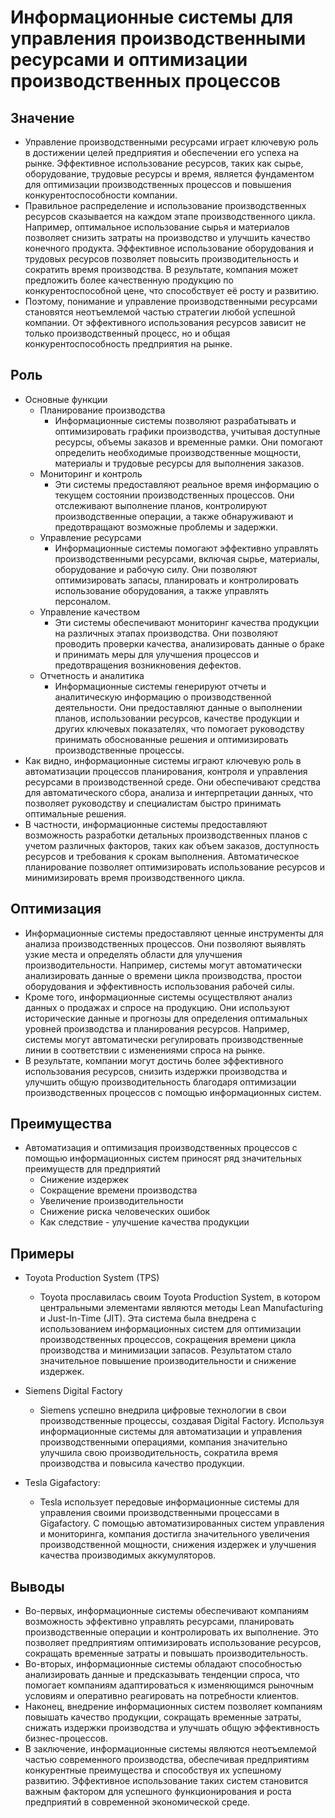 # Информационные системы для управления производственными ресурсами и оптимизации производственных процессов

## Значение
* Управление производственными ресурсами играет ключевую роль в достижении целей предприятия и обеспечении его успеха на рынке. Эффективное использование ресурсов, таких как сырье, оборудование, трудовые ресурсы и время, является фундаментом для оптимизации производственных процессов и повышения конкурентоспособности компании.
* Правильное распределение и использование производственных ресурсов сказывается на каждом этапе производственного цикла. Например, оптимальное использование сырья и материалов позволяет снизить затраты на производство и улучшить качество конечного продукта. Эффективное использование оборудования и трудовых ресурсов позволяет повысить производительность и сократить время производства. В результате, компания может предложить более качественную продукцию по конкурентоспособной цене, что способствует её росту и развитию.
* Поэтому, понимание и управление производственными ресурсами становятся неотъемлемой частью стратегии любой успешной компании. От эффективного использования ресурсов зависит не только производственный процесс, но и общая конкурентоспособность предприятия на рынке.

## Роль
* Основные функции
	- Планирование производства
		+ Информационные системы позволяют разрабатывать и оптимизировать графики производства, учитывая доступные ресурсы, объемы заказов и временные рамки. Они помогают определить необходимые производственные мощности, материалы и трудовые ресурсы для выполнения заказов.
	- Мониторинг и контроль
		+ Эти системы предоставляют реальное время информацию о текущем состоянии производственных процессов. Они отслеживают выполнение планов, контролируют производственные операции, а также обнаруживают и предотвращают возможные проблемы и задержки.
	- Управление ресурсами
		+ Информационные системы помогают эффективно управлять производственными ресурсами, включая сырье, материалы, оборудование и рабочую силу. Они позволяют оптимизировать запасы, планировать и контролировать использование оборудования, а также управлять персоналом.
	- Управление качеством
		+ Эти системы обеспечивают мониторинг качества продукции на различных этапах производства. Они позволяют проводить проверки качества, анализировать данные о браке и принимать меры для улучшения процессов и предотвращения возникновения дефектов.
	- Отчетность и аналитика
		+ Информационные системы генерируют отчеты и аналитическую информацию о производственной деятельности. Они предоставляют данные о выполнении планов, использовании ресурсов, качестве продукции и других ключевых показателях, что помогает руководству принимать обоснованные решения и оптимизировать производственные процессы.
* Как видно, информационные системы играют ключевую роль в автоматизации процессов планирования, контроля и управления ресурсами в производственной среде. Они обеспечивают средства для автоматического сбора, анализа и интерпретации данных, что позволяет руководству и специалистам быстро принимать оптимальные решения.
* В частности, информационные системы предоставляют возможность разработки детальных производственных планов с учетом различных факторов, таких как объем заказов, доступность ресурсов и требования к срокам выполнения. Автоматическое планирование позволяет оптимизировать использование ресурсов и минимизировать время производственного цикла.

## Оптимизация
* Информационные системы предоставляют ценные инструменты для анализа производственных процессов. Они позволяют выявлять узкие места и определять области для улучшения производительности. Например, системы могут автоматически анализировать данные о времени цикла производства, простои оборудования и эффективность использования рабочей силы.
* Кроме того, информационные системы осуществляют анализ данных о продажах и спросе на продукцию. Они используют исторические данные и прогнозы для определения оптимальных уровней производства и планирования ресурсов. Например, системы могут автоматически регулировать производственные линии в соответствии с изменениями спроса на рынке.
* В результате, компании могут достичь более эффективного использования ресурсов, снизить издержки производства и улучшить общую производительность благодаря оптимизации производственных процессов с помощью информационных систем.

## Преимущества
* Автоматизация и оптимизация производственных процессов с помощью информационных систем приносят ряд значительных преимуществ для предприятий
	- Снижение издержек
	- Сокращение времени производства
	- Увеличение производительности
	- Снижение риска человеческих ошибок
	- Как следствие - улучшение качества продукции

## Примеры
* Toyota Production System (TPS)
	* Toyota прославилась своим Toyota Production System, в котором центральными элементами являются методы Lean Manufacturing и Just-In-Time (JIT). Эта система была внедрена с использованием информационных систем для оптимизации производственных процессов, сокращения времени цикла производства и минимизации запасов. Результатом стало значительное повышение производительности и снижение издержек.

* Siemens Digital Factory
	* Siemens успешно внедрила цифровые технологии в свои производственные процессы, создавая Digital Factory. Используя информационные системы для автоматизации и управления производственными операциями, компания значительно улучшила свою производительность, сократила время производства и повысила качество продукции.

* Tesla Gigafactory:
	* Tesla использует передовые информационные системы для управления своими производственными процессами в Gigafactory. С помощью автоматизированных систем управления и мониторинга, компания достигла значительного увеличения производственной мощности, снижения издержек и улучшения качества производимых аккумуляторов.

## Выводы
* Во-первых, информационные системы обеспечивают компаниям возможность эффективно управлять ресурсами, планировать производственные операции и контролировать их выполнение. Это позволяет предприятиям оптимизировать использование ресурсов, сокращать временные затраты и повышать производительность.
* Во-вторых, информационные системы обладают способностью анализировать данные и предсказывать тенденции спроса, что помогает компаниям адаптироваться к изменяющимся рыночным условиям и оперативно реагировать на потребности клиентов.
* Наконец, внедрение информационных систем позволяет компаниям повышать качество продукции, сокращать временные затраты, снижать издержки производства и улучшать общую эффективность бизнес-процессов.
* В заключение, информационные системы являются неотъемлемой частью современного производства, обеспечивая предприятиям конкурентные преимущества и способствуя их успешному развитию. Эффективное использование таких систем становится важным фактором для успешного функционирования и роста предприятий в современной экономической среде.